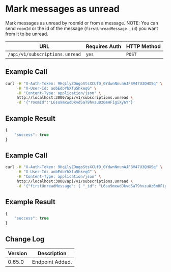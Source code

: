 # Mark messages as unread

Mark messages as unread by roomId or from a message. NOTE: You can send `roomId` or the id of the message (`firstUnreadMessage._id`) you want from it to be unread.

| URL                            | Requires Auth | HTTP Method |
| ------------------------------ | ------------- | ----------- |
| `/api/v1/subscriptions.unread` | `yes`         | `POST`      |

## Example Call

```bash
curl -H "X-Auth-Token: 9HqLlyZOugoStsXCUfD_0YdwnNnunAJF8V47U3QHXSq" \
     -H "X-User-Id: aobEdbYhXfu5hkeqG" \
     -H "Content-Type: application/json" \
     http://localhost:3000/api/v1/subscriptions.unread \
     -d '{"roomId":"L6su9mxwdDkvdSaT9hvzu8z6mHFigiXy6Y"}'
```

## Example Result

```javascript
{
    "success": true
}
```

## Example Call

```bash
curl -H "X-Auth-Token: 9HqLlyZOugoStsXCUfD_0YdwnNnunAJF8V47U3QHXSq" \
     -H "X-User-Id: aobEdbYhXfu5hkeqG" \
     -H "Content-Type: application/json" \
     http://localhost:3000/api/v1/subscriptions.unread \
     -d '{"firstUnreadMessage": { "_id": "L6su9mxwdDkvdSaT9hvzu8z6mHFigiXy6Y"} }'
```

## Example Result

```javascript
{
    "success": true
}
```

## Change Log

| Version | Description     |
| ------- | --------------- |
| 0.65.0  | Endpoint Added. |
